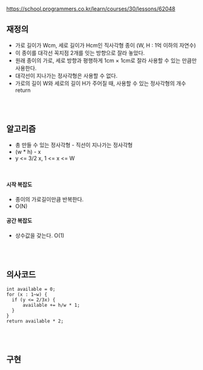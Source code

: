 https://school.programmers.co.kr/learn/courses/30/lessons/62048

## 재정의
- 가로 길이가 Wcm, 세로 길이가 Hcm인 직사각형 종이 (W, H : 1억 이하의 자연수)
- 이 종이를 대각선 꼭지점 2개를 잇는 방향으로 잘라 놓았다. 
- 원래 종이의 가로, 세로 방향과 평행하게 1cm × 1cm로 잘라 사용할 수 있는 만큼만 사용한다.
- 대각선이 지나가는 정사각형은 사용할 수 없다.
- 가로의 길이 W와 세로의 길이 H가 주어질 때, 사용할 수 있는 정사각형의 개수 return

  
<br><br>

## 알고리즘
- 총 만들 수 있는 정사각형 - 직선이 지나가는 정사각형
- (w * h) - x
- y <= 3/2 x, 1 <= x <= W




<br>

#### 시작 복잡도
- 종이의 가로길이만큼 반복한다.
- O(N)

#### 공간 복잡도
- 상수값을 갖는다. O(1)

<br><br>

## 의사코드
```
int available = 0;
for (x : 1~w) {
  if (y <= 2/3x) {
      available += h/w * 1;
  }
}
return available * 2;
```


<br><br>

## 구현
